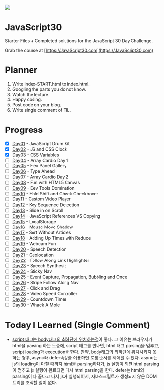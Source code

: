 ﻿![](https://javascript30.com/images/JS3-social-share.png)

# JavaScript30

Starter Files + Completed solutions for the JavaScript 30 Day Challenge.

Grab the course at [https://JavaScript30.com](https://JavaScript30.com)

# Planner 

1. Write index-START.html to index.html.
2. Googling the parts you do not know.
3. Watch the lecture.
4. Happy coding.
5. Post code on your blog.
6. Write single comment of TIL.

# Progress

- [x] <a href="https://heygwangjin.github.io/challenge/2021/01/31/Day01/">Day01</a> - JavaScript Drum Kit 
- [x] <a href="https://heygwangjin.github.io/challenge/2021/02/01/Day02/">Day02</a> - JS and CSS Clock 
- [x] <a href="https://heygwangjin.github.io/challenge/2021/02/05/Day03/">Day03</a> - CSS Variables 
- [ ] <a href="">Day04</a> - Array Cardio Day 1 
- [ ] <a href="">Day05</a> - Flex Panel Gallery 
- [ ] <a href="">Day06</a> - Type Ahead 
- [ ] <a href="">Day07</a> - Array Cardio Day 2 
- [ ] <a href="">Day08</a> - Fun with HTML5 Canvas 
- [ ] <a href="">Day09</a> - Dev Tools Domination 
- [ ] <a href="">Day10</a> - Hold Shift and Check Checkboxes 
- [ ] <a href="">Day11</a> - Custom Video Player
- [ ] <a href="">Day12</a> - Key Sequence Detection 
- [ ] <a href="">Day13</a> - Slide in on Scroll 
- [ ] <a href="">Day14</a> - JavaScript References VS Copying 
- [ ] <a href="">Day15</a> - LocalStorage 
- [ ] <a href="">Day16</a> - Mouse Move Shadow 
- [ ] <a href="">Day17</a> - Sort Without Articles 
- [ ] <a href="">Day18</a> - Adding Up Times with Reduce 
- [ ] <a href="">Day19</a> - Webcam Fun 
- [ ] <a href="">Day20</a> - Speech Detection 
- [ ] <a href="">Day21</a> - Geolocation
- [ ] <a href="">Day22</a> - Follow Along Link Highlighter 
- [ ] <a href="">Day23</a> - Speech Synthesis 
- [ ] <a href="">Day24</a> - Sticky Nav 
- [ ] <a href="">Day25</a> - Event Capture, Propagation, Bubbling and Once 
- [ ] <a href="">Day26</a> - Stripe Follow Along Nav 
- [ ] <a href="">Day27</a> - Click and Drag 
- [ ] <a href="">Day28</a> - Video Speed Controller 
- [ ] <a href="">Day29</a> - Countdown Timer 
- [ ] <a href="">Day30</a> - Whack A Mole 

# Today I Learned (Single Comment)

- <a href="https://velog.io/@takeknowledge/script-태그는-어디에-위치해야-할까요">script 태그는 body태그의 최하단에 위치하는것</a>이 좋다. 그 이유는 브라우저가 html을 parsing 하는 도중에, script 태그를 만나면, html 태그 parsing을 멈추고, script loading과 execution을 한다. 만약, body태그의 최하단에 위치시키지 못하는 경우, async와 defer속성을 이용하면 로딩 순서를 제어할 수 있다. async는 js의 loading이 마칠 때까지 html을 parsing하다가, js 실행이 되면 html parsing이 멈추고 js 실행이 완료되면 다시 html parsing을 한다. defer는 html의 parsing이 다 끝나고 나서 js가 실행되어서, 자바스크립트가 생성되지 않은 DOM트리를 조작할 일이 없다. 
